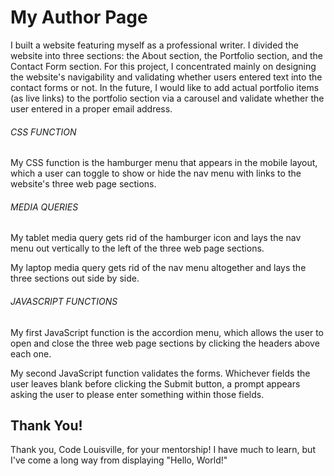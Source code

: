 # My Author Page

I built a website featuring myself as a professional writer. I divided the website into three sections: the About section, the Portfolio section, and the Contact Form section. For this project, I concentrated mainly on designing the website's navigability and validating whether users entered text into the contact forms or not. In the future, I would like to add actual portfolio items (as live links) to the portfolio section via a carousel and validate whether the user entered in a proper email address.

###### CSS FUNCTION

My CSS function is the hamburger menu that appears in the mobile layout, which a user can toggle to show or hide the nav menu with links to the website's three web page sections.

###### MEDIA QUERIES

My tablet media query gets rid of the hamburger icon and lays the nav menu out vertically to the left of the three web page sections.

My laptop media query gets rid of the nav menu altogether and lays the three sections out side by side.

###### JAVASCRIPT FUNCTIONS

My first JavaScript function is the accordion menu, which allows the user to open and close the three web page sections by clicking the headers above each one.

My second JavaScript function validates the forms. Whichever fields the user leaves blank before clicking the Submit button, a prompt appears asking the user to please enter something within those fields.

## Thank You!

 Thank you, Code Louisville, for your mentorship! I have much to learn, but I've come a long way from displaying "Hello, World!"